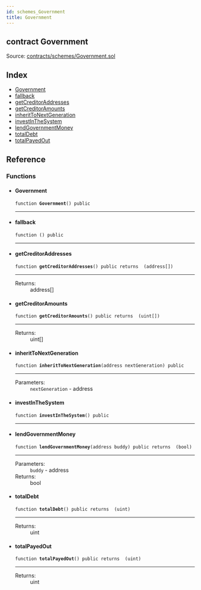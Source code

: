 ```yaml
---
id: schemes_Government
title: Government
---
```


<div class="contract-doc"><div class="contract"><h2 class="contract-header"><span class="contract-kind">contract</span> Government</h2><div class="source">Source: <a href="https://github.com/FriendlyUser/solidity-smart-contracts//blob/v0.2.0/contracts/schemes/Government.sol" target="_blank">contracts/schemes/Government.sol</a></div></div><div class="index"><h2>Index</h2><ul><li><a href="schemes_Government.html#Government">Government</a></li><li><a href="schemes_Government.html#">fallback</a></li><li><a href="schemes_Government.html#getCreditorAddresses">getCreditorAddresses</a></li><li><a href="schemes_Government.html#getCreditorAmounts">getCreditorAmounts</a></li><li><a href="schemes_Government.html#inheritToNextGeneration">inheritToNextGeneration</a></li><li><a href="schemes_Government.html#investInTheSystem">investInTheSystem</a></li><li><a href="schemes_Government.html#lendGovernmentMoney">lendGovernmentMoney</a></li><li><a href="schemes_Government.html#totalDebt">totalDebt</a></li><li><a href="schemes_Government.html#totalPayedOut">totalPayedOut</a></li></ul></div><div class="reference"><h2>Reference</h2><div class="functions"><h3>Functions</h3><ul><li><div class="item function"><span id="Government" class="anchor-marker"></span><h4 class="name">Government</h4><div class="body"><code class="signature">function <strong>Government</strong><span>() </span><span>public </span></code><hr/></div></div></li><li><div class="item function"><span id="fallback" class="anchor-marker"></span><h4 class="name">fallback</h4><div class="body"><code class="signature">function <strong></strong><span>() </span><span>public </span></code><hr/></div></div></li><li><div class="item function"><span id="getCreditorAddresses" class="anchor-marker"></span><h4 class="name">getCreditorAddresses</h4><div class="body"><code class="signature">function <strong>getCreditorAddresses</strong><span>() </span><span>public </span><span>returns  (address[]) </span></code><hr/><dl><dt><span class="label-return">Returns:</span></dt><dd>address[]</dd></dl></div></div></li><li><div class="item function"><span id="getCreditorAmounts" class="anchor-marker"></span><h4 class="name">getCreditorAmounts</h4><div class="body"><code class="signature">function <strong>getCreditorAmounts</strong><span>() </span><span>public </span><span>returns  (uint[]) </span></code><hr/><dl><dt><span class="label-return">Returns:</span></dt><dd>uint[]</dd></dl></div></div></li><li><div class="item function"><span id="inheritToNextGeneration" class="anchor-marker"></span><h4 class="name">inheritToNextGeneration</h4><div class="body"><code class="signature">function <strong>inheritToNextGeneration</strong><span>(address nextGeneration) </span><span>public </span></code><hr/><dl><dt><span class="label-parameters">Parameters:</span></dt><dd><div><code>nextGeneration</code> - address</div></dd></dl></div></div></li><li><div class="item function"><span id="investInTheSystem" class="anchor-marker"></span><h4 class="name">investInTheSystem</h4><div class="body"><code class="signature">function <strong>investInTheSystem</strong><span>() </span><span>public </span></code><hr/></div></div></li><li><div class="item function"><span id="lendGovernmentMoney" class="anchor-marker"></span><h4 class="name">lendGovernmentMoney</h4><div class="body"><code class="signature">function <strong>lendGovernmentMoney</strong><span>(address buddy) </span><span>public </span><span>returns  (bool) </span></code><hr/><dl><dt><span class="label-parameters">Parameters:</span></dt><dd><div><code>buddy</code> - address</div></dd><dt><span class="label-return">Returns:</span></dt><dd>bool</dd></dl></div></div></li><li><div class="item function"><span id="totalDebt" class="anchor-marker"></span><h4 class="name">totalDebt</h4><div class="body"><code class="signature">function <strong>totalDebt</strong><span>() </span><span>public </span><span>returns  (uint) </span></code><hr/><dl><dt><span class="label-return">Returns:</span></dt><dd>uint</dd></dl></div></div></li><li><div class="item function"><span id="totalPayedOut" class="anchor-marker"></span><h4 class="name">totalPayedOut</h4><div class="body"><code class="signature">function <strong>totalPayedOut</strong><span>() </span><span>public </span><span>returns  (uint) </span></code><hr/><dl><dt><span class="label-return">Returns:</span></dt><dd>uint</dd></dl></div></div></li></ul></div></div></div>
